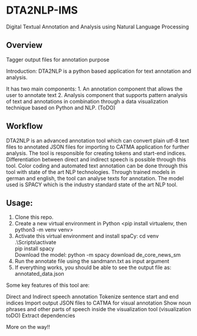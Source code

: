 # DTA2NLP-IMS
Digital Textual Annotation and Analysis using Natural Language Processing

## Overview
Tagger output files for annotation purpose

Introduction: DTA2NLP is a python based application for text annotation and analysis.

It has two main components: 1. An annotation component that allows the user to annotate text 
							2. Analysis component that supports pattern analysis of text and annotations in combination through a data visualization technique based on Python and NLP. (ToDO)

## Workflow

DTA2NLP is an advanced annotation tool which can convert plain utf-8 text files to annotated JSON files for importing to CATMA application for further analysis. The tool is responsible for creating tokens and start-end indices. Differentiation between direct and indirect speech is possible through this tool. Color coding and automated text annotation can be done through this tool with state of the art NLP technologies. Through trained models in german and english, the tool can analyse texts for annotation. The model used is SPACY which is the industry standard state of the art NLP tool.

## Usage:

1. Clone this repo.
2. Create a new virtual environment in Python <pip install virtualenv, then python3 -m venv venv>
3. Activate this virtual environment and install spaCy:
   cd venv \
   .\Scripts\activate \
   pip install spacy \
   Download the model: python -m spacy download de_core_news_sm
4. Run the annotate file using the sandmann.txt as input argument <python annotate.py sandmann.txt>
5. If everything works, you should be able to see the output file as: annotated_data.json

Some key features of this tool are:

Direct and Indirect speech annotation
Tokenize sentence start and end indices
Import output JSON files to CATMA for visual annotation
Show noun phrases and other parts of speech inside the visualization tool (visualization toDO)
Extract dependencies 

More on the way!!
